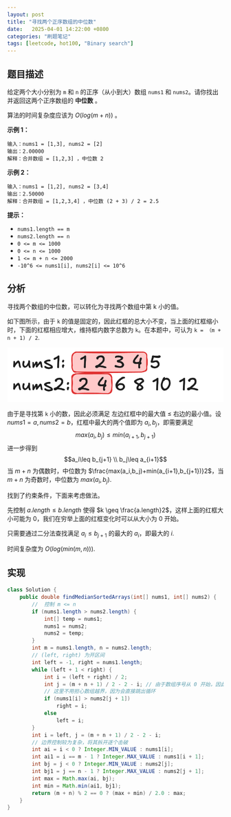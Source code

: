 ```yaml
---
layout: post
title: "寻找两个正序数组的中位数"
date:   2025-04-01 14:22:00 +0800
categories: "刷题笔记"
tags: [leetcode, hot100, "Binary search"]
---
```

## 题目描述
给定两个大小分别为 `m` 和 `n` 的正序（从小到大）数组 `nums1` 和 `nums2`。请你找出并返回这两个正序数组的 **中位数** 。

算法的时间复杂度应该为 $O(log (m+n))$ 。

**示例 1：**
```
输入：nums1 = [1,3], nums2 = [2]
输出：2.00000
解释：合并数组 = [1,2,3] ，中位数 2
```

**示例 2：**
```
输入：nums1 = [1,2], nums2 = [3,4]
输出：2.50000
解释：合并数组 = [1,2,3,4] ，中位数 (2 + 3) / 2 = 2.5
```

**提示：**
- `nums1.length == m`
- `nums2.length == n`
- `0 <= m <= 1000`
- `0 <= n <= 1000`
- `1 <= m + n <= 2000`
- `-10^6 <= nums1[i], nums2[i] <= 10^6`

## 分析
寻找两个数组的中位数，可以转化为寻找两个数组中第 k 小的值。

如下图所示，由于 `k` 的值是固定的，因此红框的总大小不变，当上面的红框缩小时，下面的红框相应增大，维持框内数字总数为 `k`。在本题中，可认为 `k = （m + n + 1) / 2`. 

![alt text](../assets/lc4/image.png)

由于是寻找第 `k` 小的数，因此必须满足 左边红框中的最大值 $\leq$ 右边的最小值。设 $nums1=a,nums2=b$，红框中最大的两个值即为 $a_i,b_j$，即需要满足 
$$max(a_i,b_j)\leq min(a_{i+1},b_{j+1})$$
进一步得到
$$a_i\leq b_{j+1} \\
b_j\leq a_{i+1}$$
当 $m + n$ 为偶数时，中位数为 $\frac{max(a_i,b_j)+min(a_{i+1},b_{j+1})}2$，当 $m + n$ 为奇数时，中位数为 $max(a_i,b_j)$.

找到了约束条件，下面来考虑做法。

先控制 $a.length\leq b.length$ 使得 $k \geq \frac{a.length}2$，这样上面的红框大小可能为 $0$，我们在穷举上面的红框变化时可以从大小为 $0$ 开始。

只需要通过二分法查找满足 $a_i\leq b_{j+1}$ 的最大的 $a_i$，即最大的 $i$.

时间复杂度为 $O(log (min(m, n)))$.

## 实现
```java
class Solution {
    public double findMedianSortedArrays(int[] nums1, int[] nums2) {
        //  控制 m <= n
        if (nums1.length > nums2.length) {
            int[] temp = nums1;
            nums1 = nums2;
            nums2 = temp;
        }
        int m = nums1.length, n = nums2.length;
        // (left, right) 为开区间
        int left = -1, right = nums1.length;
        while (left + 1 < right) {
            int i = (left + right) / 2;            
            int j = (m + n + 1) / 2 - 2 - i; // 由于数组序号从 0 开始，因此要减2
            // 这里不用担心数组越界，因为会直接跳出循环
            if (nums1[i] > nums2[j + 1])
                right = i;
            else    
                left = i;
        }
        int i = left, j = (m + n + 1) / 2 - 2 - i;
        // 边界控制较为复杂，将其拆开逐个击破
        int ai = i < 0 ? Integer.MIN_VALUE : nums1[i];
        int ai1 = i == m - 1 ? Integer.MAX_VALUE : nums1[i + 1];
        int bj = j < 0 ? Integer.MIN_VALUE : nums2[j];
        int bj1 = j == n - 1 ? Integer.MAX_VALUE : nums2[j + 1];
        int max = Math.max(ai, bj);
        int min = Math.min(ai1, bj1);
        return (m + n) % 2 == 0 ? (max + min) / 2.0 : max;
    }
}
```